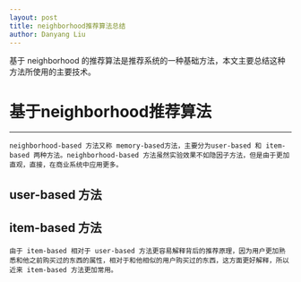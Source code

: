 ```yaml
---
layout: post
title: neighborhood推荐算法总结
author: Danyang Liu
---
```


基于 neighborhood 的推荐算法是推荐系统的一种基础方法，本文主要总结这种方法所使用的主要技术。

# 基于neighborhood推荐算法
-----
    neighborhood-based 方法又称 memory-based方法，主要分为user-based 和 item-based 两种方法。neighborhood-based 方法虽然实验效果不如隐因子方法，但是由于更加直观，直接，在商业系统中应用更多。

## user-based 方法

## item-based 方法
    由于 item-based 相对于 user-based 方法更容易解释背后的推荐原理，因为用户更加熟悉和他之前购买过的东西的属性，相对于和他相似的用户购买过的东西，这方面更好解释，所以近来 item-based 方法更加常用。


    
    
    
    
